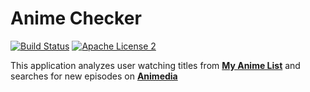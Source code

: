 # Anime Checker

[![Build Status](https://travis-ci.org/nasirov/anime-checker.svg?branch=master)](https://travis-ci.org/nasirov/anime-checker)
[![Apache License 2](https://img.shields.io/badge/license-ASF2-blue.svg)](https://www.apache.org/licenses/LICENSE-2.0.txt)

This application analyzes user watching titles from **[My Anime List](https://myanimelist.net/)** and searches for new episodes on **[Animedia](http://online.animedia.tv/)**

